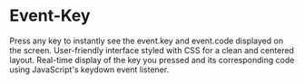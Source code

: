 # Event-Key
Press any key to instantly see the event.key and event.code displayed on the screen. User-friendly interface styled with CSS for a clean and centered layout. Real-time display of the key you pressed and its corresponding code using JavaScript's keydown event listener.
